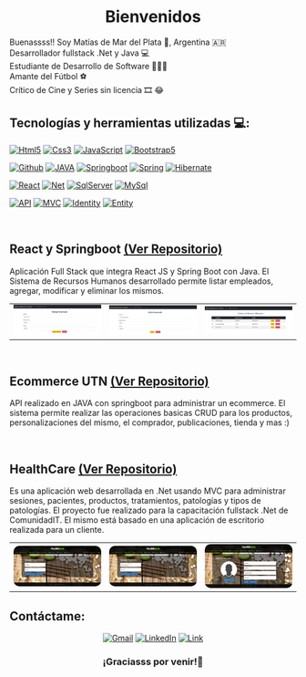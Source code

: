 <div align="center">
  <h1>Bienvenidos</h1>
</div>

<p>
  Buenassss!! Soy Matías de Mar del Plata 🌊, Argentina 🇦🇷 <br>
  Desarrollador fullstack .Net y Java 💻<br>
  Estudiante de Desarrollo de Software 👨🏽‍🎓<br>
  Amante del Fútbol ⚽ <br>
  Crítico de Cine y Series sin licencia 🎞️ 😂 <br>
</p>

## Tecnologías y herramientas utilizadas 💻:


[![Html5](https://img.shields.io/badge/Html%205-orange?style=for-the-badge&logo=html5&logoColor=orange&labelColor=black)]() 
[![Css3](https://img.shields.io/badge/Css3-158ef2?style=for-the-badge&logo=css3&logoColor=158ef2&labelColor=black)]() 
[![JavaScript](https://img.shields.io/badge/JavaScript-yellow?style=for-the-badge&logo=javascript&logoColor=yellow&labelColor=black)]() 
[![Bootstrap5](https://img.shields.io/badge/Bootstrap%205-8858ee?style=for-the-badge&logo=bootstrap&logoColor=8858ee&labelColor=black)]() 

[![Github](https://img.shields.io/badge/Github-ddd3d1?style=for-the-badge&logo=github&logoColor=white&labelColor=black)]() 
[![JAVA](https://img.shields.io/badge/J-Java-orange?style=for-the-badge&labelColor=black)]() 
[![Springboot](https://img.shields.io/badge/Springboot-green?style=for-the-badge&logo=springboot&logoColor=green&labelColor=black)]() 
[![Spring](https://img.shields.io/badge/Spring-green?style=for-the-badge&logo=spring&logoColor=green&labelColor=black)]() 
[![Hibernate](https://img.shields.io/badge/Hibernate-59666C?style=for-the-badge&logo=hibernate&logoColor=59666C&labelColor=black)]() 


[![React](https://img.shields.io/badge/react-61DAFB?style=for-the-badge&logo=react&logoColor=61DAFB&labelColor=black)]() 
[![Net](https://img.shields.io/badge/.NET-7c4edf?style=for-the-badge&logo=csharp&logoColor=7c4edf&labelColor=black)]() 
[![SqlServer](https://img.shields.io/badge/MS%20Sql%20Server-a9192f?style=for-the-badge&logo=microsoftsqlserver&logoColor=red&labelColor=black)]() 
[![MySql](https://img.shields.io/badge/MySql-fcb82f?style=for-the-badge&logo=mysql&logoColor=fcb82f&labelColor=black)]() 

[![API](https://img.shields.io/badge/API-API%20Rest-0938cb?style=for-the-badge&labelColor=black)]() 
[![MVC](https://img.shields.io/badge/MVC-Modelo%20Vista%20Controlador-0938cb?style=for-the-badge&labelColor=black)]() 
[![Identity](https://img.shields.io/badge/MS%20Identity%20Framework-158ef2?style=for-the-badge&logo=microsoft&logoColor=158ef2&labelColor=black)]() 
[![Entity](https://img.shields.io/badge/MS%20Entity%20Framework-158ef2?style=for-the-badge&logo=microsoft&logoColor=158ef2&labelColor=black)]() 

<br>

## React y Springboot <a href="https://github.com/matias9486/react_spring">(Ver Repositorio)</a><span>
Aplicación Full Stack que integra React JS y Spring Boot con Java. El Sistema de Recursos Humanos desarrollado permite listar empleados, agregar, modificar y eliminar los mismos.

<table>
<tr>
  <td>
  <a href="https://raw.githubusercontent.com/matias9486/react_spring/main/screenshot/agregar_empleado.jpg" target="_blank"><img src="https://raw.githubusercontent.com/matias9486/react_spring/main/screenshot/agregar_empleado.jpg" alt="Agregar Empleado"></a>
</td>
  <td>
    <a href="https://raw.githubusercontent.com/matias9486/react_spring/main/screenshot/editar_empleado.jpg" target="_blank"><img src="https://raw.githubusercontent.com/matias9486/react_spring/main/screenshot/editar_empleado.jpg" alt="Editar Empleado"></a>
</td>
  <td>
<a href="https://raw.githubusercontent.com/matias9486/react_spring/main/screenshot/listar_empleados.jpg" target="_blank"><img src="https://raw.githubusercontent.com/matias9486/react_spring/main/screenshot/listar_empleados.jpg" alt="Listar Empleados"></a>
</td>
</tr>
</table>

<br>

## Ecommerce UTN <a href="https://github.com/matias9486/ecommerce_utn">(Ver Repositorio)</a><span>
API realizado en JAVA con springboot para administrar un ecommerce. El sistema permite realizar las operaciones basicas CRUD para los productos, personalizaciones del mismo, el comprador, publicaciones, tienda y mas :)

<br>

## HealthCare <a href="https://github.com/matias9486/HealthCare">(Ver Repositorio)</a><span>
Es una aplicación web desarrollada en .Net usando MVC para administrar sesiones, pacientes, productos, tratamientos, patologías y tipos de patologías. 
El proyecto fue realizado para la capacitación fullstack .Net de ComunidadIT. El mismo está basado en una aplicación de escritorio realizada para un cliente.

<table>
<tr>
  <td>
  <a href="https://raw.githubusercontent.com/matias9486/HealthCare/main/Screenshot/Agregar_Tratamiento.png" target="_blank"><img style="border-radius:10px;" src="https://raw.githubusercontent.com/matias9486/HealthCare/main/Screenshot/Agregar_Tratamiento.png" alt="Agregar Tratamiento"></a>
</td>
  <td>
<a href="https://raw.githubusercontent.com/matias9486/HealthCare/main/Screenshot/Agregar_Patologia.png" target="_blank"><img style="border-radius:10px;" src="https://raw.githubusercontent.com/matias9486/HealthCare/main/Screenshot/Agregar_Patologia.png" alt="Agregar Patologia"></a>
</td>
  <td>
<a href="https://raw.githubusercontent.com/matias9486/HealthCare/main/Screenshot/Agregar_Pacientes.png" target="_blank"><img style="border-radius:10px;" src="https://raw.githubusercontent.com/matias9486/HealthCare/main/Screenshot/Agregar_Pacientes.png" alt="Agregar Pacientes"></a>
</td>
</tr>
</table>
  
## Contáctame:

<div align="center">
  
  [![Gmail](https://img.shields.io/badge/Gmail-red?style=for-the-badge&logo=gmail&logoColor=red&labelColor=black)](mailto:matias9486mdp@gmail.com)
[![LinkedIn](https://img.shields.io/badge/Linkedin-blue?style=for-the-badge&logo=linkedin&logoColor=blue&labelColor=black)](https://www.linkedin.com/in/matias-alancay/) 
[![Link](https://img.shields.io/badge/Portfolio-39E09B?style=for-the-badge&logo=Linktree&logoColor=white&labelColor=101010)](https://matias-portfolio.netlify.app)

</div>

  <h3 align="center"> ¡Graciasss por venir!🙂</h3>
